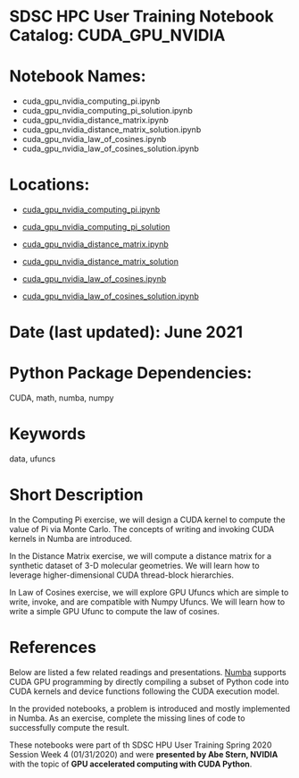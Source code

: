 # SDSC HPC User Training Notebook Catalog: CUDA_GPU_NVIDIA
# Notebook Names: 
* cuda_gpu_nvidia_computing_pi.ipynb
* cuda_gpu_nvidia_computing_pi_solution.ipynb
* cuda_gpu_nvidia_distance_matrix.ipynb
* cuda_gpu_nvidia_distance_matrix_solution.ipynb
* cuda_gpu_nvidia_law_of_cosines.ipynb
* cuda_gpu_nvidia_law_of_cosines_solution.ipynb
# Locations:
* [cuda_gpu_nvidia_computing_pi.ipynb](./cuda_gpu_nvidia_computing_pi.ipynb)
* [cuda_gpu_nvidia_computing_pi_solution](./cuda_gpu_nvidia_computing_pi_solution.ipynb)

* [cuda_gpu_nvidia_distance_matrix.ipynb](./cuda_gpu_nvidia_distance_matrix.ipynb)
* [cuda_gpu_nvidia_distance_matrix_solution](./cuda_gpu_nvidia_distance_matrix_solution.ipynb)

* [cuda_gpu_nvidia_law_of_cosines.ipynb](./cuda_gpu_nvidia_law_of_cosines.ipynb)
* [cuda_gpu_nvidia_law_of_cosines_solution.ipynb](./cuda_gpu_nvidia_law_of_cosines_solution.ipynb)
# Date (last updated): June 2021
# Python Package Dependencies: 
CUDA, math, numba, numpy
# Keywords
data, ufuncs
# Short Description
In the Computing Pi exercise, we will design a CUDA kernel to compute the value of Pi 
via Monte Carlo.  The concepts of writing and invoking CUDA kernels in 
Numba are introduced.

In the Distance Matrix exercise, we will compute a distance matrix for a synthetic dataset of 
3-D molecular geometries.  We will learn how to leverage higher-dimensional
CUDA thread-block hierarchies.

In Law of Cosines exercise, we will explore GPU Ufuncs which are simple to write, invoke, 
and are compatible with Numpy Ufuncs.  We will learn how to write a simple GPU 
Ufunc to compute the law of cosines.

# References
Below are listed a few related readings and presentations.
[Numba](http://numba.pydata.org/) supports CUDA GPU programming by directly 
compiling a subset of Python code into CUDA kernels and device functions 
following the CUDA execution model.  

In the provided notebooks, a problem is introduced and mostly implemented in 
Numba.  As an exercise, complete the missing lines of code to successfully 
compute the result.  

These notebooks were part of th SDSC HPU User Training Spring 2020 Session Week 4 (01/31/2020) and were **presented by Abe Stern, NVIDIA** with the topic of **GPU accelerated computing with CUDA Python**.


